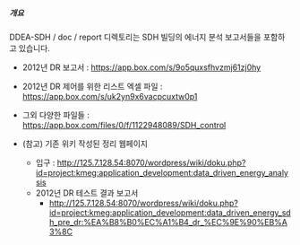 ##### 개요 
DDEA-SDH / doc / report 디렉토리는 SDH 빌딩의 에너지 분석 보고서들을 포함하고 있습니다. 
  - 2012년 DR 보고서 : https://app.box.com/s/9o5quxsfhvzmj61zj0hy
  - 2012년 DR 제어를 위한 리스트 엑셀 파일 : https://app.box.com/s/uk2yn9x6vacpcuxtw0p1
  - 그외 다양한 파일들 : https://app.box.com/files/0/f/1122948089/SDH_control

  - (참고) 기존 위키 작성된 정리 웹페이지 
    - 입구 : http://125.7.128.54:8070/wordpress/wiki/doku.php?id=project:kmeg:application_development:data_driven_energy_analysis
    - 2012년 DR 테스트 결과 보고서
      - http://125.7.128.54:8070/wordpress/wiki/doku.php?id=project:kmeg:application_development:data_driven_energy_sdh_pre_dr:%EA%B8%B0%EC%A1%B4_dr_%EC%9E%90%EB%A3%8C
